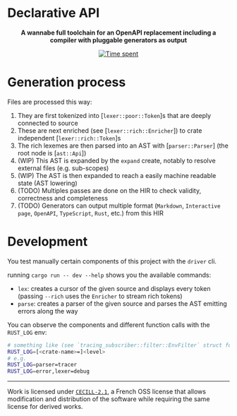 # Declarative API

<p align="center"><strong>
A wannabe full toolchain for an OpenAPI replacement including a compiler with pluggable generators as output
</strong></p>

<p align="center">
  <a href="https://wakatime.com/badge/github/mrnossiom/declarative-api">
    <img alt="Time spent" src="https://wakatime.com/badge/github/mrnossiom/declarative-api.svg" />
  </a>
</p>

# Generation process

Files are processed this way:

1. They are first tokenized into [`lexer::poor::Token`]s that are deeply connected to source
2. These are next enriched (see [`lexer::rich::Enricher`]) to crate independent [`lexer::rich::Token`]s
3. The rich lexemes are then parsed into an AST with [`parser::Parser`] (the root node is [`ast::Api`])
4. (WIP) This AST is expanded by the `expand` create, notably to resolve external files (e.g. sub-scopes)
5. (WIP) The AST is then expanded to reach a easily machine readable state (AST lowering)
6. (TODO) Multiples passes are done on the HIR to check validity, correctness and completeness
7. (TODO) Generators can output multiple format (`Markdown`, `Interactive page`, `OpenAPI`, `TypeScript`, `Rust`, etc.) from this HIR

# Development

You test manually certain components of this project with the `driver` cli.

running `cargo run -- dev --help` shows you the available commands:

-   `lex`: creates a cursor of the given source and displays every token (passing `--rich` uses the `Enricher` to stream rich tokens)
-   `parse`: creates a parser of the given source and parses the AST emitting errors along the way

You can observe the components and different function calls with the `RUST_LOG` env:

```sh
# something like (see `tracing_subscriber::filter::EnvFilter` struct for more information)
RUST_LOG=[<crate-name>=]<level>
# e.g.
RUST_LOG=parser=tracer
RUST_LOG=error,lexer=debug
```

---

Work is licensed under [`CECILL-2.1`](https://choosealicense.com/licenses/cecill-2.1/), a French OSS license that allows modification and distribution of the software while requiring the same license for derived works.

